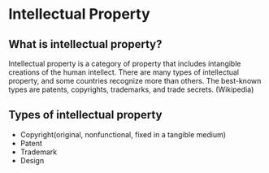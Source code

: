 # Intellectual Property

## What is intellectual property?
Intellectual property is a category of property that includes intangible creations of the human intellect. There are many types of intellectual property, and some countries recognize more than others. The best-known types are patents, copyrights, trademarks, and trade secrets. (Wikipedia)

## Types of intellectual property
- Copyright(original, nonfunctional, fixed in a tangible medium)
- Patent
- Trademark
- Design
